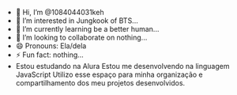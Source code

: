 - 👋 Hi, I’m @1084044031keh
- 👀 I’m interested in Jungkook of BTS...
- 🌱 I’m currently learning be a better human...
- 💞️ I’m looking to collaborate on nothing... 
- 😄 Pronouns: Ela/dela 
- ⚡ Fun fact: nothing...
- Estou estudando na Alura
Estou me desenvolvendo na linguagem JavaScript
Utilizo esse espaço para minha organização e compartilhamento dos meu projetos desenvolvidos.

<!---
1084044031keh/1084044031keh is a ✨ special ✨ repository because its `README.md` (this file) appears on your GitHub profile.
You can click the Preview link to take a look at your changes.
--->

